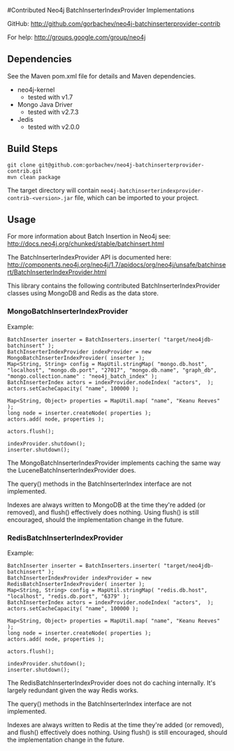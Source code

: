 #Contributed Neo4j BatchInserterIndexProvider Implementations

GitHub:
http://github.com/gorbachev/neo4j-batchinserterprovider-contrib

For help:
http://groups.google.com/group/neo4j

## Dependencies

See the Maven pom.xml file for details and Maven dependencies.

* neo4j-kernel
	* tested with v1.7
* Mongo Java Driver
	* tested with v2.7.3
* Jedis
	* tested with v2.0.0

## Build Steps

	git clone git@github.com:gorbachev/neo4j-batchinserterprovider-contrib.git
	mvn clean package

The target directory will contain `neo4j-batchinserterindexprovider-contrib-<version>.jar` file, which can be imported to your project.

## Usage

For more information about Batch Insertion in Neo4j see: http://docs.neo4j.org/chunked/stable/batchinsert.html

The BatchInserterIndexProvider API is documented here: http://components.neo4j.org/neo4j/1.7/apidocs/org/neo4j/unsafe/batchinsert/BatchInserterIndexProvider.html

This library contains the following contributed BatchInserterIndexProvider classes using MongoDB and Redis as the data store.

### MongoBatchInserterIndexProvider

Example:

	BatchInserter inserter = BatchInserters.inserter( "target/neo4jdb-batchinsert" );
	BatchInserterIndexProvider indexProvider = new MongoBatchInserterIndexProvider( inserter );
	Map<String, String> config = MapUtil.stringMap( "mongo.db.host", "localhost", "mongo.db.port", "27017", "mongo.db.name", "graph_db", "mongo.collection.name" : "neo4j_batch_index" );
	BatchInserterIndex actors = indexProvider.nodeIndex( "actors",  );
	actors.setCacheCapacity( "name", 100000 );

	Map<String, Object> properties = MapUtil.map( "name", "Keanu Reeves" );
	long node = inserter.createNode( properties );
	actors.add( node, properties );
 
	actors.flush();
 
	indexProvider.shutdown();
	inserter.shutdown();

The MongoBatchInserterIndexProvider implements caching the same way the LuceneBatchInserterIndexProvider does.

The query() methods in the BatchInserterIndex interface are not implemented.

Indexes are always written to MongoDB at the time they're added (or removed), and flush() effectively does nothing. Using flush() is still encouraged, should the implementation change in the future.

### RedisBatchInserterIndexProvider

Example:

	BatchInserter inserter = BatchInserters.inserter( "target/neo4jdb-batchinsert" );
	BatchInserterIndexProvider indexProvider = new RedisBatchInserterIndexProvider( inserter );
	Map<String, String> config = MapUtil.stringMap( "redis.db.host", "localhost", "redis.db.port", "6379" );
	BatchInserterIndex actors = indexProvider.nodeIndex( "actors",  );
	actors.setCacheCapacity( "name", 100000 );

	Map<String, Object> properties = MapUtil.map( "name", "Keanu Reeves" );
	long node = inserter.createNode( properties );
	actors.add( node, properties );
 
	actors.flush();
 
	indexProvider.shutdown();
	inserter.shutdown();

The RedisBatchInserterIndexProvider does not do caching internally. It's largely redundant given the way Redis works.

The query() methods in the BatchInserterIndex interface are not implemented.

Indexes are always written to Redis at the time they're added (or removed), and flush() effectively does nothing. Using flush() is still encouraged, should the implementation change in the future.